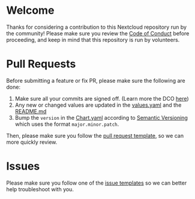 # Welcome

Thanks for considering a contribution to this Nextcloud repository run by the community! Please make sure you review the [Code of Conduct](./CODE_OF_CONDUCT.md) before proceeding, and keep in mind that this repository is run by volunteers.

# Pull Requests

Before submitting a feature or fix PR, please make sure the following are done:

1. Make sure all your commits are signed off. (Learn more the DCO [here](https://probot.github.io/apps/dco/))
2. Any new or changed values are updated in the [values.yaml](./charts/nextcloud/values.yaml) and the [README.md](./charts/nextcloud/README.md)
3. Bump the `version` in the [Chart.yaml](./charts/nextcloud/Chart.yaml) according to [Semantic Versioning](https://semver.org/) which uses the format `major.minor.patch`.

Then, please make sure you follow the [pull request template](.github/pull_request_template.md), so we can more quickly review.

# Issues

Please make sure you follow one of the [issue templates](.github/ISSUE_TEMPLATE) so we can better help troubleshoot with you.
